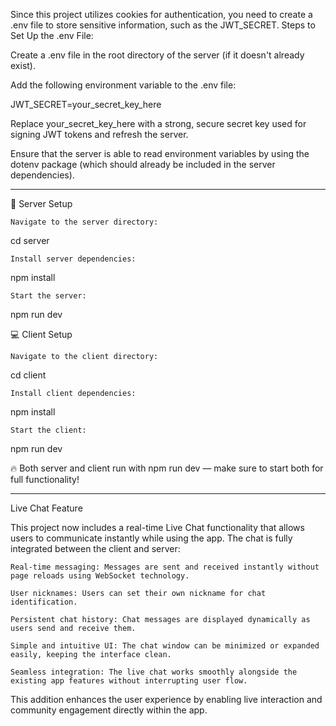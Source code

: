 Since this project utilizes cookies for authentication, you need to create a .env file to store sensitive information, such as the JWT_SECRET. Steps to Set Up the .env File:

Create a .env file in the root directory of the server (if it doesn't already exist).

Add the following environment variable to the .env file:

JWT_SECRET=your_secret_key_here

Replace your_secret_key_here with a strong, secure secret key used for signing JWT tokens and refresh the server.

Ensure that the server is able to read environment variables by using the dotenv package (which should already be included in the server dependencies).


---


🚀 Server Setup

    Navigate to the server directory:

cd server

    Install server dependencies:

npm install

    Start the server:

npm run dev

💻 Client Setup

    Navigate to the client directory:

cd client

    Install client dependencies:

npm install

    Start the client:

npm run dev

🔥 Both server and client run with npm run dev — make sure to start both for full functionality!


---



Live Chat Feature

This project now includes a real-time Live Chat functionality that allows users to communicate instantly while using the app. The chat is fully integrated between the client and server:

    Real-time messaging: Messages are sent and received instantly without page reloads using WebSocket technology.

    User nicknames: Users can set their own nickname for chat identification.

    Persistent chat history: Chat messages are displayed dynamically as users send and receive them.

    Simple and intuitive UI: The chat window can be minimized or expanded easily, keeping the interface clean.

    Seamless integration: The live chat works smoothly alongside the existing app features without interrupting user flow.

This addition enhances the user experience by enabling live interaction and community engagement directly within the app.
